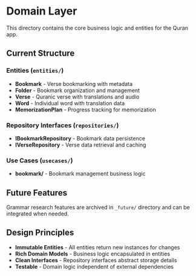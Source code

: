 # Domain Layer

This directory contains the core business logic and entities for the Quran app.

## Current Structure

### Entities (`entities/`)

- **Bookmark** - Verse bookmarking with metadata
- **Folder** - Bookmark organization and management
- **Verse** - Quranic verse with translations and audio
- **Word** - Individual word with translation data
- **MemorizationPlan** - Progress tracking for memorization

### Repository Interfaces (`repositories/`)

- **IBookmarkRepository** - Bookmark data persistence
- **IVerseRepository** - Verse data retrieval and caching

### Use Cases (`usecases/`)

- **bookmark/** - Bookmark management business logic

## Future Features

Grammar research features are archived in `_future/` directory and can be integrated when needed.

## Design Principles

- **Immutable Entities** - All entities return new instances for changes
- **Rich Domain Models** - Business logic encapsulated in entities
- **Clean Interfaces** - Repository interfaces abstract storage details
- **Testable** - Domain logic independent of external dependencies
